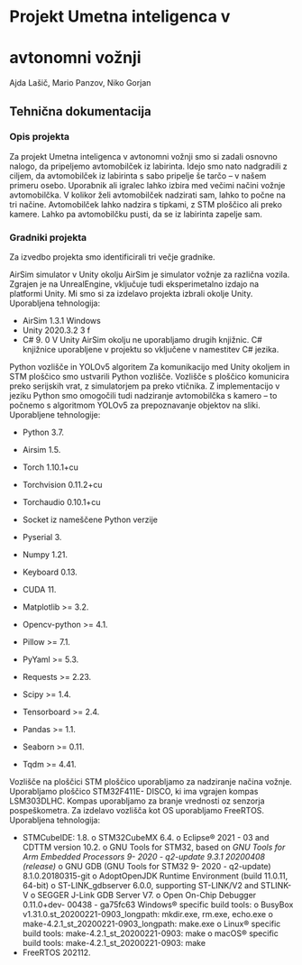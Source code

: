 # Projekt Umetna inteligenca v

# avtonomni vožnji

Ajda Lašič, Mario Panzov, Niko Gorjan

## Tehnična dokumentacija

### Opis projekta

Za projekt Umetna inteligenca v avtonomni vožnji smo si zadali osnovno nalogo, da
pripeljemo avtomobilček iz labirinta. Idejo smo nato nadgradili z ciljem, da avtomobilček iz
labirinta s sabo pripelje še tarčo – v našem primeru osebo. Uporabnik ali igralec lahko izbira
med večimi načini vožnje avtomobilčka. V kolikor želi avtomobilček nadzirati sam, lahko to
počne na tri načine. Avtomobilček lahko nadzira s tipkami, z STM ploščico ali preko kamere.
Lahko pa avtomobilčku pusti, da se iz labirinta zapelje sam.

### Gradniki projekta

Za izvedbo projekta smo identificirali tri večje gradnike.

AirSim simulator v Unity okolju
AirSim je simulator vožnje za različna vozila. Zgrajen je na UnrealEngine, vključuje tudi
eksperimetalno izdajo na platformi Unity. Mi smo si za izdelavo projekta izbrali okolje Unity.
Uporabljena tehnologija:

- AirSim 1.3.1 Windows
- Unity 2020.3.2 3 f
- C# 9. 0
V Unity AirSim okolju ne uporabljamo drugih knjižnic. C# knjižnice uporabljene v projektu so
vključene v namestitev C# jezika.

Python vozlišče in YOLOv5 algoritem
Za komunikacijo med Unity okoljem in STM ploščico smo ustvarili Python vozlišče. Vozlišče s
ploščico komunicira preko serijskih vrat, z simulatorjem pa preko vtičnika.
Z implementacijo v jeziku Python smo omogočili tudi nadziranje avtomobilčka s kamero – to
počnemo s algoritmom YOLOv5 za prepoznavanje objektov na sliki.
Uporabljene tehnologije:

- Python 3.7.
- Airsim 1.5.
- Torch 1.10.1+cu
- Torchvision 0.11.2+cu
- Torchaudio 0.10.1+cu
- Socket iz nameščene Python verzije
- Pyserial 3.


- Numpy 1.21.
- Keyboard 0.13.
- CUDA 11.
- Matplotlib >= 3.2.
- Opencv-python >= 4.1.
- Pillow >= 7.1.
- PyYaml >= 5.3.
- Requests >= 2.23.
- Scipy >= 1.4.
- Tensorboard >= 2.4.
- Pandas >= 1.1.
- Seaborn >= 0.11.
- Tqdm >= 4.41.

Vozlišče na ploščici
STM ploščico uporabljamo za nadziranje načina vožnje. Uporabljamo ploščico STM32F411E-
DISCO, ki ima vgrajen kompas LSM303DLHC. Kompas uporabljamo za branje vrednosti oz
senzorja pospeškometra. Za izdelavo vozlišča kot OS uporabljamo FreeRTOS.
Uporabljena tehnologija:

- STMCubeIDE: 1.8.
    o STM32CubeMX 6.4.
    o Eclipse® 2021 - 03 and CDTTM version 10.2.
    o GNU Tools for STM32, based on _GNU Tools for Arm Embedded Processors 9-_
       _2020 - q2-update 9.3.1 20200408 (release)_
    o GNU GDB (GNU Tools for STM32 9- 2020 - q2-update) 8.1.0.20180315-git
    o AdoptOpenJDK Runtime Environment (build 11.0.11, 64-bit)
    o ST-LINK_gdbserver 6.0.0, supporting ST-LINK/V2 and STLINK-V
    o SEGGER J-Link GDB Server V7.
    o Open On-Chip Debugger 0.11.0+dev- 00438 - ga75fc63 Windows® specific build
       tools:
    o BusyBox v1.31.0.st_20200221-0903_longpath: mkdir.exe, rm.exe, echo.exe
    o make-4.2.1_st_20200221-0903_longpath: make.exe
    o Linux® specific build tools: make-4.2.1_st_20200221-0903: make
    o macOS® specific build tools: make-4.2.1_st_20200221-0903: make
- FreeRTOS 202112.
